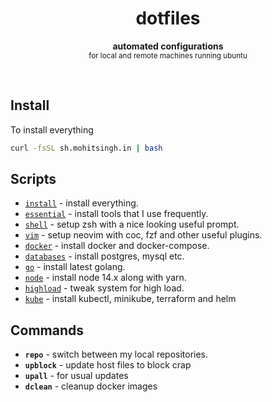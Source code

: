 <h1 align="center">dotfiles</h1>
<p align="center">
  <b>automated configurations</b><br/>
  <sub>for local and remote machines running ubuntu</sub>
</p>
<br />

## Install

To install everything

```sh
curl -fsSL sh.mohitsingh.in | bash
```

## Scripts

- [`install`][1] - install everything.
- [`essential`][2] - install tools that I use frequently.
- [`shell`][3] - setup zsh with a nice looking useful prompt.
- [`vim`][4] - setup neovim with coc, fzf and other useful plugins.
- [`docker`][5] - install docker and docker-compose.
- [`databases`][6] - install postgres, mysql etc.
- [`go`][7] - install latest golang.
- [`node`][8] - install node 14.x along with yarn.
- [`highload`][9] - tweak system for high load.
- [`kube`][10] - install kubectl, minikube, terraform and helm

[1]: scripts/install
[2]: scripts/essential
[3]: scripts/shell
[4]: scripts/vim
[5]: scripts/docker
[6]: scripts/databases
[7]: scripts/go
[8]: scripts/node
[9]: scripts/highload
[10]: scripts/kube

## Commands

- **`repo`** - switch between my local repositories.
- **`upblock`** - update host files to block crap
- **`upall`** - for usual updates
- **`dclean`** - cleanup docker images
